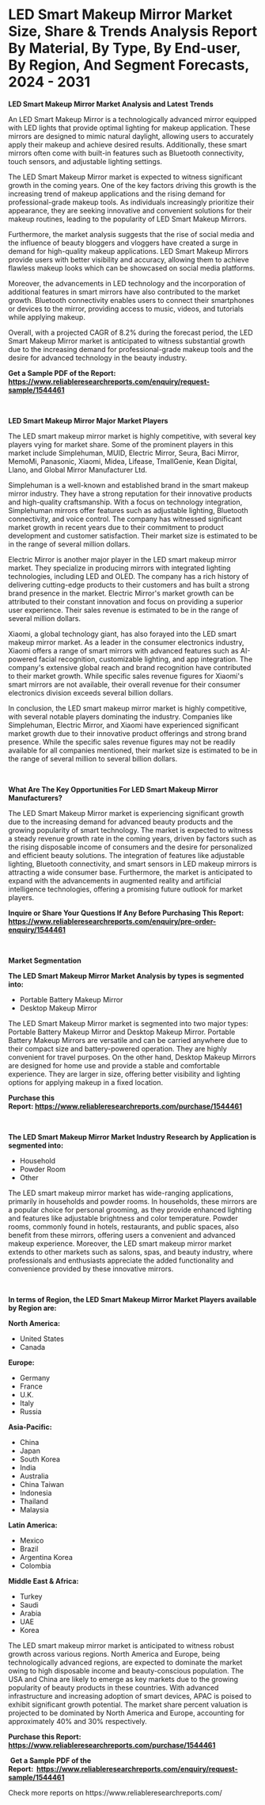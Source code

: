 <p><h1>LED Smart Makeup Mirror Market Size, Share & Trends Analysis Report By Material, By Type, By End-user, By Region, And Segment Forecasts, 2024 - 2031</h1></p><p><strong>LED Smart Makeup Mirror Market Analysis and Latest Trends</strong></p>
<p><p>An LED Smart Makeup Mirror is a technologically advanced mirror equipped with LED lights that provide optimal lighting for makeup application. These mirrors are designed to mimic natural daylight, allowing users to accurately apply their makeup and achieve desired results. Additionally, these smart mirrors often come with built-in features such as Bluetooth connectivity, touch sensors, and adjustable lighting settings.</p><p>The LED Smart Makeup Mirror market is expected to witness significant growth in the coming years. One of the key factors driving this growth is the increasing trend of makeup applications and the rising demand for professional-grade makeup tools. As individuals increasingly prioritize their appearance, they are seeking innovative and convenient solutions for their makeup routines, leading to the popularity of LED Smart Makeup Mirrors.</p><p>Furthermore, the market analysis suggests that the rise of social media and the influence of beauty bloggers and vloggers have created a surge in demand for high-quality makeup applications. LED Smart Makeup Mirrors provide users with better visibility and accuracy, allowing them to achieve flawless makeup looks which can be showcased on social media platforms.</p><p>Moreover, the advancements in LED technology and the incorporation of additional features in smart mirrors have also contributed to the market growth. Bluetooth connectivity enables users to connect their smartphones or devices to the mirror, providing access to music, videos, and tutorials while applying makeup.</p><p>Overall, with a projected CAGR of 8.2% during the forecast period, the LED Smart Makeup Mirror market is anticipated to witness substantial growth due to the increasing demand for professional-grade makeup tools and the desire for advanced technology in the beauty industry.</p></p>
<p><strong>Get a Sample PDF of the Report:&nbsp; <a href="https://www.reliableresearchreports.com/enquiry/request-sample/1544461">https://www.reliableresearchreports.com/enquiry/request-sample/1544461</a></strong></p>
<p>&nbsp;</p>
<p><strong>LED Smart Makeup Mirror Major Market Players</strong></p>
<p><p>The LED smart makeup mirror market is highly competitive, with several key players vying for market share. Some of the prominent players in this market include Simplehuman, MUID, Electric Mirror, Seura, Baci Mirror, MemoMi, Panasonic, Xiaomi, Midea, Lifease, TmallGenie, Kean Digital, Llano, and Global Mirror Manufacturer Ltd.</p><p>Simplehuman is a well-known and established brand in the smart makeup mirror industry. They have a strong reputation for their innovative products and high-quality craftsmanship. With a focus on technology integration, Simplehuman mirrors offer features such as adjustable lighting, Bluetooth connectivity, and voice control. The company has witnessed significant market growth in recent years due to their commitment to product development and customer satisfaction. Their market size is estimated to be in the range of several million dollars.</p><p>Electric Mirror is another major player in the LED smart makeup mirror market. They specialize in producing mirrors with integrated lighting technologies, including LED and OLED. The company has a rich history of delivering cutting-edge products to their customers and has built a strong brand presence in the market. Electric Mirror's market growth can be attributed to their constant innovation and focus on providing a superior user experience. Their sales revenue is estimated to be in the range of several million dollars.</p><p>Xiaomi, a global technology giant, has also forayed into the LED smart makeup mirror market. As a leader in the consumer electronics industry, Xiaomi offers a range of smart mirrors with advanced features such as AI-powered facial recognition, customizable lighting, and app integration. The company's extensive global reach and brand recognition have contributed to their market growth. While specific sales revenue figures for Xiaomi's smart mirrors are not available, their overall revenue for their consumer electronics division exceeds several billion dollars.</p><p>In conclusion, the LED smart makeup mirror market is highly competitive, with several notable players dominating the industry. Companies like Simplehuman, Electric Mirror, and Xiaomi have experienced significant market growth due to their innovative product offerings and strong brand presence. While the specific sales revenue figures may not be readily available for all companies mentioned, their market size is estimated to be in the range of several million to several billion dollars.</p></p>
<p>&nbsp;</p>
<p><strong>What Are The Key Opportunities For LED Smart Makeup Mirror Manufacturers?</strong></p>
<p><p>The LED Smart Makeup Mirror market is experiencing significant growth due to the increasing demand for advanced beauty products and the growing popularity of smart technology. The market is expected to witness a steady revenue growth rate in the coming years, driven by factors such as the rising disposable income of consumers and the desire for personalized and efficient beauty solutions. The integration of features like adjustable lighting, Bluetooth connectivity, and smart sensors in LED makeup mirrors is attracting a wide consumer base. Furthermore, the market is anticipated to expand with the advancements in augmented reality and artificial intelligence technologies, offering a promising future outlook for market players.</p></p>
<p><strong>Inquire or Share Your Questions If Any Before Purchasing This Report: <a href="https://www.reliableresearchreports.com/enquiry/pre-order-enquiry/1544461">https://www.reliableresearchreports.com/enquiry/pre-order-enquiry/1544461</a></strong></p>
<p>&nbsp;</p>
<p><strong>Market Segmentation</strong></p>
<p><strong>The LED Smart Makeup Mirror Market Analysis by types is segmented into:</strong></p>
<p><ul><li>Portable Battery Makeup Mirror</li><li>Desktop Makeup Mirror</li></ul></p>
<p><p>The LED Smart Makeup Mirror market is segmented into two major types: Portable Battery Makeup Mirror and Desktop Makeup Mirror. Portable Battery Makeup Mirrors are versatile and can be carried anywhere due to their compact size and battery-powered operation. They are highly convenient for travel purposes. On the other hand, Desktop Makeup Mirrors are designed for home use and provide a stable and comfortable experience. They are larger in size, offering better visibility and lighting options for applying makeup in a fixed location.</p></p>
<p><strong>Purchase this Report:&nbsp;<a href="https://www.reliableresearchreports.com/purchase/1544461">https://www.reliableresearchreports.com/purchase/1544461</a></strong></p>
<p>&nbsp;</p>
<p><strong>The LED Smart Makeup Mirror Market Industry Research by Application is segmented into:</strong></p>
<p><ul><li>Household</li><li>Powder Room</li><li>Other</li></ul></p>
<p><p>The LED smart makeup mirror market has wide-ranging applications, primarily in households and powder rooms. In households, these mirrors are a popular choice for personal grooming, as they provide enhanced lighting and features like adjustable brightness and color temperature. Powder rooms, commonly found in hotels, restaurants, and public spaces, also benefit from these mirrors, offering users a convenient and advanced makeup experience. Moreover, the LED smart makeup mirror market extends to other markets such as salons, spas, and beauty industry, where professionals and enthusiasts appreciate the added functionality and convenience provided by these innovative mirrors.</p></p>
<p>&nbsp;</p>
<p><strong>In terms of Region, the LED Smart Makeup Mirror Market Players available by Region are:</strong></p>
<p>
    <p> <strong> North America: </strong>
        <ul>
            <li>United States</li>
            <li>Canada</li>
        </ul>
        </p> 
    <p> <strong> Europe: </strong>
        <ul>
            <li>Germany</li>
            <li>France</li>
            <li>U.K.</li>
            <li>Italy</li>
            <li>Russia</li>
        </ul>
        </p> 
    <p> <strong> Asia-Pacific: </strong>
        <ul>
            <li>China</li>
            <li>Japan</li>
            <li>South Korea</li>
            <li>India</li>
            <li>Australia</li>
            <li>China Taiwan</li>
            <li>Indonesia</li>
            <li>Thailand</li>
            <li>Malaysia</li>
        </ul>
        </p> 
    <p> <strong> Latin America: </strong>
        <ul>
            <li>Mexico</li>
            <li>Brazil</li>
            <li>Argentina Korea</li>
            <li>Colombia</li>
        </ul>
        </p> 
    <p> <strong> Middle East & Africa: </strong>
        <ul>
            <li>Turkey</li>
            <li>Saudi</li>
            <li>Arabia</li>
            <li>UAE</li>
            <li>Korea</li>
        </ul>
    </p>
    </p>
<p><p>The LED smart makeup mirror market is anticipated to witness robust growth across various regions. North America and Europe, being technologically advanced regions, are expected to dominate the market owing to high disposable income and beauty-conscious population. The USA and China are likely to emerge as key markets due to the growing popularity of beauty products in these countries. With advanced infrastructure and increasing adoption of smart devices, APAC is poised to exhibit significant growth potential. The market share percent valuation is projected to be dominated by North America and Europe, accounting for approximately 40% and 30% respectively.</p></p>
<p><strong>Purchase this Report: <a href="https://www.reliableresearchreports.com/purchase/1544461">https://www.reliableresearchreports.com/purchase/1544461</a></strong></p>
<p>&nbsp;<strong>Get a Sample PDF of the Report:&nbsp;&nbsp;<a href="https://www.reliableresearchreports.com/enquiry/request-sample/1544461">https://www.reliableresearchreports.com/enquiry/request-sample/1544461</a></strong></p>
<p><strong></strong></p>
<p>Check more reports on https://www.reliableresearchreports.com/</p>